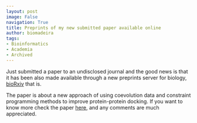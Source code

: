 ```yaml
---
layout: post
image: False
navigation: True
title: Preprints of my new submitted paper available online
author: biomadeira
tags:
- Bioinformatics
- Academia
- Archived
---
```


Just submitted a paper to an undisclosed journal and the good news is that it has been also made available through a
new preprints server for biology, [bioRxiv](http://biorxiv.org/) that is.
  
The paper is about a new approach of using coevolution data and constraint programming methods to improve 
protein-protein docking. If you want to know more check the paper
[here](http://biorxiv.org/content/early/2014/02/03/002329), and any comments are much appreciated.
